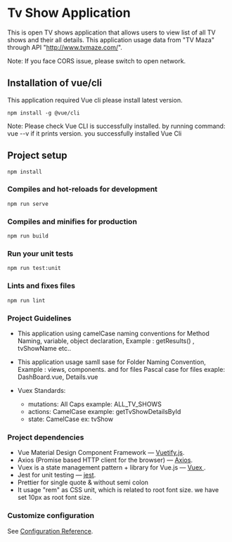 # Tv Show Application
This is open TV shows application that allows users to view list of all TV shows and their all details. This application usage data from "TV Maza" through API "http://www.tvmaze.com/".

Note: If you face CORS issue, please switch to open network.

## Installation of vue/cli
This application required Vue cli please install latest version. 

```
npm install -g @vue/cli
```
Note: Please check Vue CLI is successfully installed. by running command: vue --v
if it prints version. you successfully installed Vue Cli

## Project setup
```
npm install
```

### Compiles and hot-reloads for development
```
npm run serve
```

### Compiles and minifies for production
```
npm run build
```

### Run your unit tests
```
npm run test:unit
```

### Lints and fixes files
```
npm run lint
```
### Project Guidelines
* This application using camelCase naming conventions for Method Naming, variable, object declaration,
Example : getResults() , tvShowName etc..

* This application usage samll sase for Folder Naming Convention, Example : views, components.
and for files Pascal case for files exaple: DashBoard.vue, Details.vue

* Vuex Standards: 
    * mutations: All Caps example: ALL_TV_SHOWS
    * actions: CamelCase example: getTvShowDetailsById 
    * state: CamelCase ex: tvShow

### Project dependencies
* Vue Material Design Component Framework — [Vuetify.js](https://vuetifyjs.com/en/).
* Axios (Promise based HTTP client for the browser) — [Axios](https://www.npmjs.com/package/axios/).
* Vuex is a state management pattern + library for Vue.js — [Vuex ](https://vuex.vuejs.org/).
* Jest for unit testing — [jest](https://jestjs.io/).
* Prettier for single quote & without semi colon
* It usage "rem" as CSS unit, which is related to root font size. we have set 10px as root font size.

### Customize configuration
See [Configuration Reference](https://cli.vuejs.org/config/).
